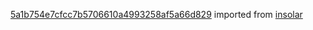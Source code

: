 [5a1b754e7cfcc7b5706610a4993258af5a66d829](https://github.com/insolar/insolar/commit/5a1b754e7cfcc7b5706610a4993258af5a66d829) imported from [insolar](https://github.com/insolar/insolar)
